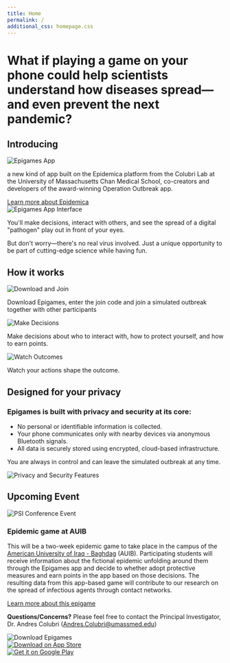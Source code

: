 ```yaml
---
title: Home
permalink: /
additional_css: homepage.css
---
```


<div class="hero-title">
  <h1>What if playing a game on your phone could <span class="highlight-text">help scientists understand how diseases spread</span>—and even prevent the next pandemic?</h1>
</div>

<div class="main-sections-wrapper">
<div class="introducing-section">
  <div class="introducing-content">
    <h2>Introducing</h2>
    <div class="epigames-showcase">
      <img src="/assets/images/epigames.png" alt="Epigames App" class="epigames-image">
      <p class="epigames-description">a new kind of app built on the Epidemica platform from the Colubri Lab at the University of Massachusetts Chan Medical School, co-creators and developers of the award-winning Operation Outbreak app.</p>
      <a href="/about" class="learn-more-btn">Learn more about Epidemica</a>
    </div>
  </div>
</div>

<div class="gameplay-section">
  <div class="gameplay-container">
    <div class="gameplay-image">
      <img src="/assets/images/epigames-app.webp" alt="Epigames App Interface" class="app-interface-image">
    </div>
    <div class="gameplay-text">
      <p class="gameplay-main">You'll make decisions, interact with others, and see the spread of a digital "pathogen" play out in front of your eyes.</p>
      <p class="gameplay-sub">But don't worry—there's no real virus involved. Just a unique opportunity to be part of cutting-edge science while having fun.</p>
    </div>
  </div>
</div>

<div class="how-it-works-section">
  <h2>How it works</h2>
  <div class="steps-container">
    <div class="step">
      <img src="/assets/images/epigames-how-1.png" alt="Download and Join" class="step-image">
      <p>Download Epigames, enter the join code and join a simulated outbreak together with other participants</p>
    </div>
    <div class="step">
      <img src="/assets/images/epigames-how-2.png" alt="Make Decisions" class="step-image">
      <p>Make decisions about who to interact with, how to protect yourself, and how to earn points.</p>
    </div>
    <div class="step">
      <img src="/assets/images/epigames-how-3.png" alt="Watch Outcomes" class="step-image">
      <p>Watch your actions shape the outcome.</p>
    </div>
  </div>
</div>
</div>

<div class="privacy-section">
  <div class="privacy-container">
    <div class="privacy-content">
      <h2>Designed for your privacy</h2>
      <h3>Epigames is built with privacy and security at its core:</h3>
      <ul class="privacy-list">
        <li>No personal or identifiable information is collected.</li>
        <li>Your phone communicates only with nearby devices via anonymous Bluetooth signals.</li>
        <li>All data is securely stored using encrypted, cloud-based infrastructure.</li>
      </ul>
      <p class="privacy-control">You are always in control and can leave the simulated outbreak at any time.</p>
    </div>
    <div class="privacy-image">
      <img src="/assets/images/epigames-privacy.png" alt="Privacy and Security Features" class="privacy-illustration">
    </div>
  </div>
</div>

<div class="upcoming-event-section">
  <h2>Upcoming Event</h2>
  <div class="event-container">
    <div class="event-image">
      <img src="/assets/images/epigames-auib.webp" alt="PSI Conference Event" class="psi-illustration">
    </div>
    <div class="event-content">
      <h3>Epidemic game at AUIB</h3>
      <p>This will be a two-week epidemic game to take place in the campus of the <a href="https://auib.edu.iq/" target="_blank">American University of Iraq - Baghdag</a> (AUIB). Participating students will receive information about the fictional epidemic unfolding around them through the Epigames app and decide to whether adopt protective measures and earn points in the app based on those decisions. The resulting data from this app-based game will contribute to our research on the spread of infectious agents through contact networks.</p>
      <a href="https://auib25.epidemica.info/" class="event-btn" target="_blank">Learn more about this epigame</a>
    </div>
  </div>
</div>

<div class="contact-section">
  <p class="contact-info"><strong>Questions/Concerns?</strong> Please feel free to contact the Principal Investigator, Dr. Andres Colubri (<a href="mailto:Andres.Colubri@umassmed.edu">Andres.Colubri@umassmed.edu</a>)</p>
</div>

<div class="cta-section">
  <div class="download-container">
    <div class="download-left">
      <img src="/assets/images/epigames-download.png" alt="Download Epigames" class="download-image">
    </div>
    <div class="download-right">
      <div class="qr-codes">
        <div class="qr-code-item">
          <a href="https://apps.apple.com/us/app/epigames/id6746726345" target="_blank" rel="noopener noreferrer">
            <img src="/assets/images/app-store-qr.png" alt="Download on App Store" class="qr-code">
          </a>
        </div>
        <div class="qr-code-item">
          <a href="https://play.google.com/store/apps/details?id=info.epidemica.epigamez&hl=en_CA" target="_blank" rel="noopener noreferrer">
            <img src="/assets/images/google-play-qr.png" alt="Get it on Google Play" class="qr-code">
          </a>
        </div>
      </div>
    </div>
  </div>
</div>
